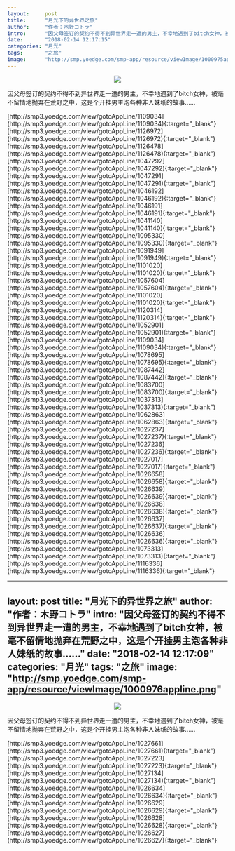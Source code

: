 ```yaml
---
layout:     post
title:      "月光下的异世界之旅"
author:     "作者：木野コトラ"
intro:      "因父母签订的契约不得不到异世界走一遭的男主，不幸地遇到了bitch女神，被毫不留情地抛弃在荒野之中，这是个开挂男主泡各种非人妹纸的故事……"
date:       "2018-02-14 12:17:15"
categories: "月光"
tags:       "之旅"
image:      "http://smp.yoedge.com/smp-app/resource/viewImage/1000975appline.png"
---
```

<div style="text-align: center">
<p><img src="http://smp.yoedge.com/smp-app/resource/viewImage/1000975appline.png"/></p>
</div>
<p class="post-meta">
<span>因父母签订的契约不得不到异世界走一遭的男主，不幸地遇到了bitch女神，被毫不留情地抛弃在荒野之中，这是个开挂男主泡各种非人妹纸的故事……</span>
</p>
[http://smp3.yoedge.com/view/gotoAppLine/1109034](http://smp3.yoedge.com/view/gotoAppLine/1109034){:target="_blank"}
[http://smp3.yoedge.com/view/gotoAppLine/1126972](http://smp3.yoedge.com/view/gotoAppLine/1126972){:target="_blank"}
[http://smp3.yoedge.com/view/gotoAppLine/1126478](http://smp3.yoedge.com/view/gotoAppLine/1126478){:target="_blank"}
[http://smp3.yoedge.com/view/gotoAppLine/1047292](http://smp3.yoedge.com/view/gotoAppLine/1047292){:target="_blank"}
[http://smp3.yoedge.com/view/gotoAppLine/1047291](http://smp3.yoedge.com/view/gotoAppLine/1047291){:target="_blank"}
[http://smp3.yoedge.com/view/gotoAppLine/1046192](http://smp3.yoedge.com/view/gotoAppLine/1046192){:target="_blank"}
[http://smp3.yoedge.com/view/gotoAppLine/1046191](http://smp3.yoedge.com/view/gotoAppLine/1046191){:target="_blank"}
[http://smp3.yoedge.com/view/gotoAppLine/1041140](http://smp3.yoedge.com/view/gotoAppLine/1041140){:target="_blank"}
[http://smp3.yoedge.com/view/gotoAppLine/1095330](http://smp3.yoedge.com/view/gotoAppLine/1095330){:target="_blank"}
[http://smp3.yoedge.com/view/gotoAppLine/1091949](http://smp3.yoedge.com/view/gotoAppLine/1091949){:target="_blank"}
[http://smp3.yoedge.com/view/gotoAppLine/1101020](http://smp3.yoedge.com/view/gotoAppLine/1101020){:target="_blank"}
[http://smp3.yoedge.com/view/gotoAppLine/1057604](http://smp3.yoedge.com/view/gotoAppLine/1057604){:target="_blank"}
[http://smp3.yoedge.com/view/gotoAppLine/1101020](http://smp3.yoedge.com/view/gotoAppLine/1101020){:target="_blank"}
[http://smp3.yoedge.com/view/gotoAppLine/1120314](http://smp3.yoedge.com/view/gotoAppLine/1120314){:target="_blank"}
[http://smp3.yoedge.com/view/gotoAppLine/1052901](http://smp3.yoedge.com/view/gotoAppLine/1052901){:target="_blank"}
[http://smp3.yoedge.com/view/gotoAppLine/1109034](http://smp3.yoedge.com/view/gotoAppLine/1109034){:target="_blank"}
[http://smp3.yoedge.com/view/gotoAppLine/1078695](http://smp3.yoedge.com/view/gotoAppLine/1078695){:target="_blank"}
[http://smp3.yoedge.com/view/gotoAppLine/1087442](http://smp3.yoedge.com/view/gotoAppLine/1087442){:target="_blank"}
[http://smp3.yoedge.com/view/gotoAppLine/1083700](http://smp3.yoedge.com/view/gotoAppLine/1083700){:target="_blank"}
[http://smp3.yoedge.com/view/gotoAppLine/1037313](http://smp3.yoedge.com/view/gotoAppLine/1037313){:target="_blank"}
[http://smp3.yoedge.com/view/gotoAppLine/1062863](http://smp3.yoedge.com/view/gotoAppLine/1062863){:target="_blank"}
[http://smp3.yoedge.com/view/gotoAppLine/1027237](http://smp3.yoedge.com/view/gotoAppLine/1027237){:target="_blank"}
[http://smp3.yoedge.com/view/gotoAppLine/1027236](http://smp3.yoedge.com/view/gotoAppLine/1027236){:target="_blank"}
[http://smp3.yoedge.com/view/gotoAppLine/1027017](http://smp3.yoedge.com/view/gotoAppLine/1027017){:target="_blank"}
[http://smp3.yoedge.com/view/gotoAppLine/1026658](http://smp3.yoedge.com/view/gotoAppLine/1026658){:target="_blank"}
[http://smp3.yoedge.com/view/gotoAppLine/1026639](http://smp3.yoedge.com/view/gotoAppLine/1026639){:target="_blank"}
[http://smp3.yoedge.com/view/gotoAppLine/1026638](http://smp3.yoedge.com/view/gotoAppLine/1026638){:target="_blank"}
[http://smp3.yoedge.com/view/gotoAppLine/1026637](http://smp3.yoedge.com/view/gotoAppLine/1026637){:target="_blank"}
[http://smp3.yoedge.com/view/gotoAppLine/1026636](http://smp3.yoedge.com/view/gotoAppLine/1026636){:target="_blank"}
[http://smp3.yoedge.com/view/gotoAppLine/1073313](http://smp3.yoedge.com/view/gotoAppLine/1073313){:target="_blank"}
[http://smp3.yoedge.com/view/gotoAppLine/1116336](http://smp3.yoedge.com/view/gotoAppLine/1116336){:target="_blank"}


---
layout:     post
title:      "月光下的异世界之旅"
author:     "作者：木野コトラ"
intro:      "因父母签订的契约不得不到异世界走一遭的男主，不幸地遇到了bitch女神，被毫不留情地抛弃在荒野之中，这是个开挂男主泡各种非人妹纸的故事……"
date:       "2018-02-14 12:17:09"
categories: "月光"
tags:       "之旅"
image:      "http://smp.yoedge.com/smp-app/resource/viewImage/1000976appline.png"
---
<div style="text-align: center">
<p><img src="http://smp.yoedge.com/smp-app/resource/viewImage/1000976appline.png"/></p>
</div>
<p class="post-meta">
<span>因父母签订的契约不得不到异世界走一遭的男主，不幸地遇到了bitch女神，被毫不留情地抛弃在荒野之中，这是个开挂男主泡各种非人妹纸的故事……</span>
</p>
[http://smp3.yoedge.com/view/gotoAppLine/1027661](http://smp3.yoedge.com/view/gotoAppLine/1027661){:target="_blank"}
[http://smp3.yoedge.com/view/gotoAppLine/1027223](http://smp3.yoedge.com/view/gotoAppLine/1027223){:target="_blank"}
[http://smp3.yoedge.com/view/gotoAppLine/1027134](http://smp3.yoedge.com/view/gotoAppLine/1027134){:target="_blank"}
[http://smp3.yoedge.com/view/gotoAppLine/1026634](http://smp3.yoedge.com/view/gotoAppLine/1026634){:target="_blank"}
[http://smp3.yoedge.com/view/gotoAppLine/1026629](http://smp3.yoedge.com/view/gotoAppLine/1026629){:target="_blank"}
[http://smp3.yoedge.com/view/gotoAppLine/1026628](http://smp3.yoedge.com/view/gotoAppLine/1026628){:target="_blank"}
[http://smp3.yoedge.com/view/gotoAppLine/1026627](http://smp3.yoedge.com/view/gotoAppLine/1026627){:target="_blank"}


